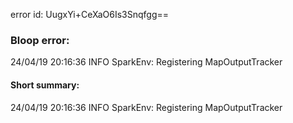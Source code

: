 error id: UugxYi+CeXaO6Is3Snqfgg==
### Bloop error:

24/04/19 20:16:36 INFO SparkEnv: Registering MapOutputTracker
#### Short summary: 

24/04/19 20:16:36 INFO SparkEnv: Registering MapOutputTracker